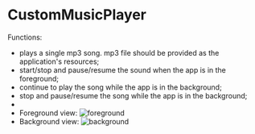 # CustomMusicPlayer
Functions:
- plays a single mp3 song. mp3 file should be provided as the application's resources;
- start/stop and pause/resume the sound when the app is in the foreground;
- continue to play the song while the app is in the background;
- stop and pause/resume the song while the app is in the background;
-
- Foreground view:
![foreground](https://user-images.githubusercontent.com/26044051/41276840-2cf3e6d6-6e2e-11e8-9a51-68cd1c6e2978.jpeg)
- Background view:
![background](https://user-images.githubusercontent.com/26044051/41276800-1081abf0-6e2e-11e8-8595-911e30e4a788.jpeg)
